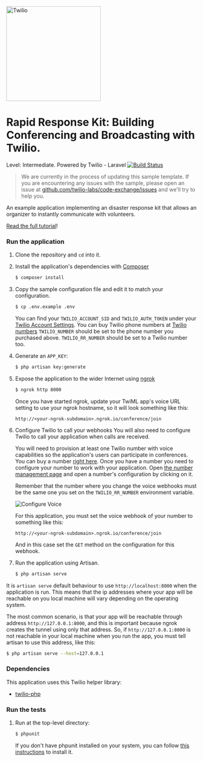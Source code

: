 <a href="https://www.twilio.com">
  <img src="https://static0.twilio.com/marketing/bundles/marketing/img/logos/wordmark-red.svg" alt="Twilio" width="250" />
</a>

# Rapid Response Kit: Building Conferencing and Broadcasting with Twilio.
Level: Intermediate. Powered by Twilio - Laravel
[![Build Status](https://travis-ci.org/TwilioDevEd/conference-broadcast-laravel.svg)](https://travis-ci.org/TwilioDevEd/conference-broadcast-laravel)

> We are currently in the process of updating this sample template. If you are encountering any issues with the sample, please open an issue at [github.com/twilio-labs/code-exchange/issues](https://github.com/twilio-labs/code-exchange/issues) and we'll try to help you.

An example application implementing an disaster response kit that allows
an organizer to instantly communicate with volunteers.

[Read the full tutorial](https://www.twilio.com/docs/tutorials/walkthrough/conference-broadcast/php/laravel)!

### Run the application

1. Clone the repository and `cd` into it.
1. Install the application's dependencies with [Composer](https://getcomposer.org/)

   ```bash
   $ composer install
   ```
1. Copy the sample configuration file and edit it to match your
   configuration.

   ```bash
   $ cp .env.example .env
   ```

   You can find your `TWILIO_ACCOUNT_SID` and `TWILIO_AUTH_TOKEN` under
   your
   [Twilio Account Settings](https://www.twilio.com/user/account/settings).
   You can buy Twilio phone numbers at [Twilio numbers](https://www.twilio.com/user/account/phone-numbers/search)
   `TWILIO_NUMBER` should be set to the phone number you purchased above.
   `TWILIO_RR_NUMBER` should be set to a Twilio number too.
1. Generate an `APP_KEY`:

   ```bash
   $ php artisan key:generate
   ```
1. Expose the application to the wider Internet using [ngrok](https://ngrok.com/)

   ```bash
   $ ngrok http 8000
   ```
   Once you have started ngrok, update your TwiML app's voice URL
   setting to use your ngrok hostname, so it will look something like
   this:

   ```
   http://<your-ngrok-subdomain>.ngrok.io/conference/join
   ```

1. Configure Twilio to call your webhooks
   You will also need to configure Twilio to call your application when
   calls are received.

   You will need to provision at least one Twilio number with voice
   capabilities so the application's users can participate in conferences.
   You can buy a number [right here](https://www.twilio.com/user/account/phone-numbers/search).
   Once you have a number you need to configure your number to work with
   your application. Open [the number management page](https://www.twilio.com/user/account/phone-numbers/incoming)
   and open a number's configuration by clicking on it.

   Remember that the number where you change the voice webhooks must be
   the same one you set on the `TWILIO_RR_NUMBER` environment variable.

   ![Configure Voice](http://howtodocs.s3.amazonaws.com/twilio-number-config-all-med.gif)

   For this application, you must set the voice webhook of your number to
   something like this:

   ```
   http://<your-ngrok-subdomain>.ngrok.io/conference/join
   ```
   And in this case set the `GET` method on the configuration for this
   webhook.

1. Run the application using Artisan.

   ```bash
   $ php artisan serve
   ```

  It is `artisan serve` default behaviour to use `http://localhost:8000`
  when
  the application is run. This means that the ip addresses where your
  app will be reachable on you local machine will vary depending on the
  operating system.

  The most common scenario, is that your app will be reachable through
  address `http://127.0.0.1:8000`, and this is important because ngrok
  creates the tunnel using only that address. So, if `http://127.0.0.1:8000`
  is not reachable in your local machine when you run the app, you must
  tell artisan to use this address, like this:

  ```bash
  $ php artisan serve --host=127.0.0.1
  ```

### Dependencies

This application uses this Twilio helper library:
* [twilio-php](https://github.com/twilio/twilio-php)

### Run the tests

1. Run at the top-level directory:

   ```bash
   $ phpunit
   ```

   If you don't have phpunit installed on your system, you can follow [this
   instructions](https://phpunit.de/manual/current/en/installation.html) to
   install it.
